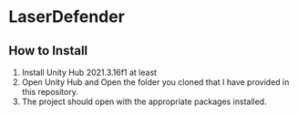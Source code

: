 # LaserDefender

## How to Install

1. Install Unity Hub 2021.3.16f1 at least
2. Open Unity Hub and Open the folder you cloned that I have provided in this repository.
3. The project should open with the appropriate packages installed.
